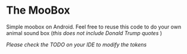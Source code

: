 # The MooBox
Simple moobox on Android. Feel free to reuse this code to do your own animal sound box (*this does not include Donald Trump quotes* )

*Please check the TODO on your IDE to modify the tokens*
